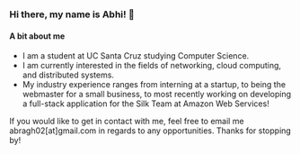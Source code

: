 ### Hi there, my name is Abhi! 👋

#### A bit about me
* I am a student at UC Santa Cruz studying Computer Science.
* I am currently interested in the fields of networking, cloud computing, and distributed systems.
* My industry experience ranges from interning at a startup, to being the webmaster for a small business, to most recently working on developing a full-stack application for the Silk Team at Amazon Web Services!

If you would like to get in contact with me, feel free to email me abragh02[at]gmail.com in regards to any opportunities. Thanks for stopping by!

<!--
**TheBee360/TheBee360** is a ✨ _special_ ✨ repository because its `README.md` (this file) appears on your GitHub profile.

Here are some ideas to get you started:

- 🔭 I’m currently working on ...
- 🌱 I’m currently learning ...
- 👯 I’m looking to collaborate on ...
- 🤔 I’m looking for help with ...
- 💬 Ask me about ...
- 📫 How to reach me: ...
- 😄 Pronouns: ...
- ⚡ Fun fact: ...
-->
